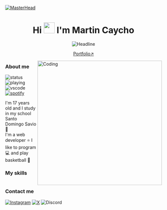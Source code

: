 
[![MasterHead](https://i.pinimg.com/originals/77/ca/a3/77caa32884d735d439ade45ba37feaf2.gif)](https://devfrann.netlify.app)
<h1 align="center">Hi <img src="https://media.giphy.com/media/hvRJCLFzcasrR4ia7z/giphy.gif" width="35"> I'm Martin Caycho </h1>
 
<div align=center>
        <img src="https://readme-typing-svg.herokuapp.com?color=%236FDA44&size=32&center=true&vCenter=true&width=600&height=50&lines=Web+Developer;Student;Freelancer;Enthusiast" alt="Headline" />
    </div>  
<p align="center"><a href="https://devfrann.netlify.app" target ='_blank'>Portfolio↗️</a></p>
<img align="right" alt="Coding" width="400" src="https://octodex.github.com/images/spidertocat.png">

<h3>About me</h3>

![status](https://nocache.advaith.workers.dev?url=https://img.shields.io/endpoint?url=https://dev.discordprofiles.me/api/badge/status/276544649148235776?simple=true)
![playing](https://nocache.advaith.workers.dev?url=https://img.shields.io/endpoint?url=https://dev.discordprofiles.me/api/badge/playing/276544649148235776)
![vscode](https://nocache.advaith.workers.dev?url=https://img.shields.io/endpoint?url=https://dev.discordprofiles.me/api/badge/vscode/276544649148235776)
[![spotify](https://nocache.advaith.workers.dev?url=https://img.shields.io/endpoint?url=https://dev.discordprofiles.me/api/badge/spotify/276544649148235776)](https://dev.discordprofiles.me/openspotify/276544649148235776)

I'm 17 years old and I study in my school Santo Domingo Savio :blue_book: <br/> 
I'm a web developer :star:  I like to program :computer: and play basketball :basketball:

<h3>My skills</h3>
  <a href="https://skillicons.dev">
    <img scr=""/>
  </a>

<h3>Contact me</h2>

<a href="https://www.instagram.com/_mfrann/">![Instagram](https://img.shields.io/badge/mfrann-%23E4405F.svg?style=for-the-badge&logo=Instagram&logoColor=white)</a> <a href="https://x.com/_mfrann">![X](https://img.shields.io/badge/mfrann-%231DA1F2.svg?style=for-the-badge&logo=X&logoColor=white)</a>
</a> ![Discord](https://img.shields.io/badge/mfrann%238014-%237289DA.svg?style=for-the-badge&logo=discord&logoColor=white)
